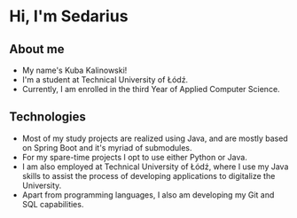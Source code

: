 <h1 id="title">Hi, I'm Sedarius</h1>

<h2>About me</h2>

<ul>
    <li> My name's Kuba Kalinowski!</li>
    <li>I'm a student at Technical University of Łódź.</li>
    <li> Currently, I am enrolled in the third Year of Applied
  Computer Science.</li>

</ul>
<h2>Technologies</h2>


<ul>
    <li> Most of my study projects are realized using
        Java, and are mostly based on 
                Spring Boot and it's myriad of submodules.</li>
    <li> For my spare-time projects I opt to use either Python or Java.</li>
    <li> I am also employed at Technical University of Łódź, where I use my Java skills to assist the process of developing applications to digitalize the University.</li>
    <li> Apart from programming languages, I also am developing my Git and SQL capabilities.</li>
</ul> 

